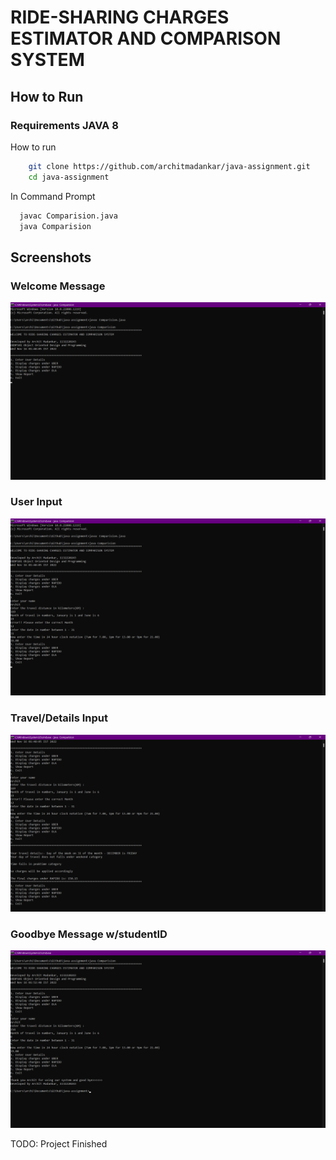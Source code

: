 # RIDE-SHARING CHARGES ESTIMATOR AND COMPARISON SYSTEM

## How to Run 

### Requirements JAVA 8 
How to run 
```Bash
    git clone https://github.com/architmadankar/java-assignment.git
    cd java-assignment
```
In Command Prompt 
```Bash
  javac Comparision.java
  java Comparision
```

## Screenshots 
### Welcome Message
![welcomeMessage](https://github.com/architmadankar/java-assignment/blob/main/screenshots/welcomeMessage.png?raw=true "Welcome Message")

### User Input
![userInputTest](https://github.com/architmadankar/java-assignment/blob/main/screenshots/userInputTest.png?raw=true "User Input")

### Travel/Details Input
![travelDetailsTest](https://github.com/architmadankar/java-assignment/blob/main/screenshots/travelDetailsTest.png?raw=true "Travel Details")

### Goodbye Message w/studentID
![goodbyeMessage](https://github.com/architmadankar/java-assignment/blob/main/screenshots/goodbyeMessage.png?raw=true "Goodbye Message")

TODO: Project Finished 
